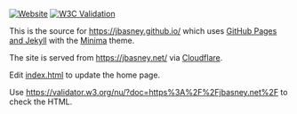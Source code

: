 [![Website](https://img.shields.io/website?url=https%3A%2F%2Fjbasney.net%2F)](https://jbasney.net/)
[![W3C Validation](https://img.shields.io/w3c-validation/html?targetUrl=https%3A%2F%2Fjbasney.net%2F)](https://validator.w3.org/nu/?doc=https%3A%2F%2Fjbasney.net%2F)

This is the source for https://jbasney.github.io/ which uses [GitHub Pages and Jekyll](https://docs.github.com/en/pages/setting-up-a-github-pages-site-with-jekyll/about-github-pages-and-jekyll) with the [Minima](https://github.com/jekyll/minima) theme.

The site is served from https://jbasney.net/ via [Cloudflare](https://dash.cloudflare.com/).

Edit [index.html](index.html) to update the home page.

Use https://validator.w3.org/nu/?doc=https%3A%2F%2Fjbasney.net%2F to check the HTML.
